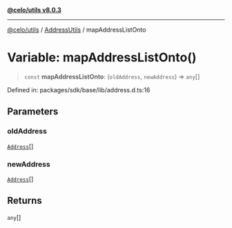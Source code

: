 [**@celo/utils v8.0.3**](../../../../README.md)

***

[@celo/utils](../../../../README.md) / [AddressUtils](../README.md) / mapAddressListOnto

# Variable: mapAddressListOnto()

> `const` **mapAddressListOnto**: (`oldAddress`, `newAddress`) => `any`[]

Defined in: packages/sdk/base/lib/address.d.ts:16

## Parameters

### oldAddress

[`Address`](../type-aliases/Address.md)[]

### newAddress

[`Address`](../type-aliases/Address.md)[]

## Returns

`any`[]
